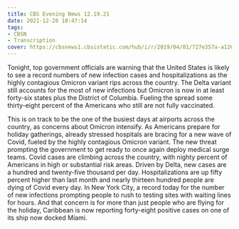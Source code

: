 ```yaml
---
title: CBS Evening News 12.19.21
date: 2021-12-20 18:47:14
tags:
- CBSN
- Transcription
cover: https://cbsnews1.cbsistatic.com/hub/i/r/2019/04/01/727e357a-a126-4138-a2c5-4d3222669d57/thumbnail/640x360/3ff2761028dc5c65cc4f07acd54bcd5c/cbsn2-logo-1920x1080.jpg
---
```

Tonight, top government officials are warning that the United States is likely to see a record numbers of new infection cases and hospitalizations as the highly contagious Omicron variant rips across the country. The Delta variant still accounts for the most of new infections but Omicron is now in at least forty-six states plus the District of Columbia. Fueling the spread some thirty-eight percent of the Americans who still are not fully vaccinated.

This is on track to be the one of the busiest days at airports across the country, as concerns about Omicron intensify. As Americans prepare for holiday gatherings, already stressed hospitals are bracing for a new wave of Covid, fueled by the highly contagious Omicron variant. The new threat prompting the government to get ready to once again deploy medical surge teams. Covid cases are climbing across the country, with nighty percent of Americans in high or substantial risk areas. Driven by Delta, new cases are a hundred and twenty-five thousand per day. Hospitalizations are up fifty percent higher than last month and nearly thirteen hundred people are dying of Covid every day. In New York City, a record today for the number of new infections prompting people to rush to testing sites with waiting lines for hours. And that concern is for more than just people who are flying for the holiday, Caribbean is now reporting forty-eight positive cases on one of its ship now docked Miami. 
